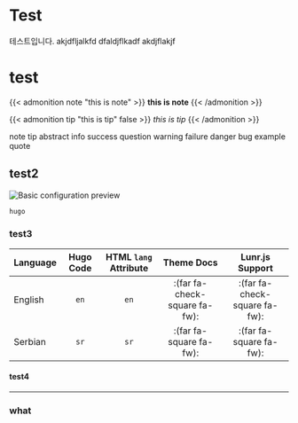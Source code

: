 # Test


<!--more-->
테스트입니다.
akjdfljalkfd
dfaldjflkadf
akdjflakjf


# test

{{< admonition note "this is note" >}}
**this is note**
{{< /admonition >}}

{{< admonition tip "this is tip" false >}}
*this is tip*
{{< /admonition >}}

note tip abstract info success question warning failure danger bug example quote    

## test2

![Basic configuration preview](basic-configuration-preview.png "Basic configuration preview")

```bash
hugo
```

### test3

| Language             | Hugo Code | HTML `lang` Attribute | Theme Docs                    | Lunr.js Support               |
|:-------------------- |:---------:|:---------------------:|:-----------------------------:|:-----------------------------:|
| English              | `en`      | `en`                  | :(far fa-check-square fa-fw): | :(far fa-check-square fa-fw): |
| Serbian              | `sr`      | `sr`                  | :(far fa-square fa-fw):       | :(far fa-square fa-fw):       |


#### test4

---

### what
